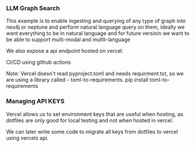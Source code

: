 ### LLM Graph Search
This example is to enable ingesting and querying of any type of graph into neo4j or neptune
and perform natural language query on them, ideally we want everything to be in natural language
and for future versioin we want to be able to support multi-modal and multli-language

We also expose a api endpoint hosted on vercel.

CI/CD using github actions


Note: Vercel doesn't read pyproject.toml and needs requirment.txt, so we are using a library called - toml-to-requirements.
     pip install toml-to-requirements


### Managing API KEYS

Vercel allows us to set environment keys that are useful when hosting, as dotfiles are only good for local testing and not when hosted in vercel.

We can later write some code to migrate all keys from dotfiles to vercel using vercels api.

